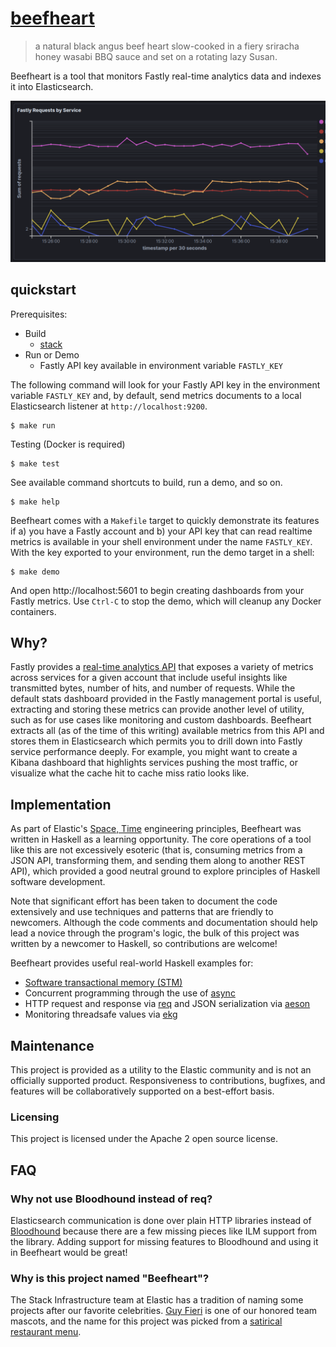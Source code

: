 # [beefheart](http://www.grubstreet.com/2013/02/guy-fieri-guys-american-kitchen-fake-website.html)

> a natural black angus beef heart slow-cooked in a fiery sriracha honey wasabi BBQ sauce and set on a rotating lazy Susan.

Beefheart is a tool that monitors Fastly real-time analytics data and indexes it into Elasticsearch.

![Screenshot](./screenshot.png)

## quickstart

Prerequisites:
- Build
  - [stack](https://docs.haskellstack.org/en/stable/README/)
- Run or Demo
  - Fastly API key available in environment variable `FASTLY_KEY`

The following command will look for your Fastly API key in the environment variable `FASTLY_KEY` and, by default, send metrics documents to a local Elasticsearch listener at `http://localhost:9200`.

```console
$ make run
```

Testing (Docker is required)

```console
$ make test
```

See available command shortcuts to build, run a demo, and so on.

```console
$ make help
```

Beefheart comes with a `Makefile` target to quickly demonstrate its features if a) you have a Fastly account and b) your API key that can read realtime metrics is available in your shell environment under the name `FASTLY_KEY`.
With the key exported to your environment, run the demo target in a shell:

```console
$ make demo
```

And open http://localhost:5601 to begin creating dashboards from your Fastly metrics.
Use `Ctrl-C` to stop the demo, which will cleanup any Docker containers.

## Why?

Fastly provides a [real-time analytics API](https://developer.fastly.com/reference/api/metrics-stats/realtime/) that exposes a variety of metrics across services for a given account that include useful insights like transmitted bytes, number of hits, and number of requests.
While the default stats dashboard provided in the Fastly management portal is useful, extracting and storing these metrics can provide another level of utility, such as for use cases like monitoring and custom dashboards.
Beefheart extracts all (as of the time of this writing) available metrics from this API and stores them in Elasticsearch which permits you to drill down into Fastly service performance deeply.
For example, you might want to create a Kibana dashboard that highlights services pushing the most traffic, or visualize what the cache hit to cache miss ratio looks like.

## Implementation

As part of Elastic's [Space, Time](https://www.elastic.co/about/our-source-code) engineering principles, Beefheart was written in Haskell as a learning opportunity.
The core operations of a tool like this are not excessively esoteric (that is, consuming metrics from a JSON API, transforming them, and sending them along to another REST API), which provided a good neutral ground to explore principles of Haskell software development.

Note that significant effort has been taken to document the code extensively and use techniques and patterns that are friendly to newcomers.
Although the code comments and documentation should help lead a novice through the program's logic, the bulk of this project was written by a newcomer to Haskell, so contributions are welcome!

Beefheart provides useful real-world Haskell examples for:
- [Software transactional memory (STM)](https://en.wikipedia.org/wiki/Software_transactional_memory)
- Concurrent programming through the use of [async](https://hackage.haskell.org/package/async)
- HTTP request and response via [req](https://hackage.haskell.org/package/req) and JSON serialization via [aeson](https://hackage.haskell.org/package/aeson)
- Monitoring threadsafe values via [ekg](https://hackage.haskell.org/package/ekg)

## Maintenance

This project is provided as a utility to the Elastic community and is not an officially supported product.
Responsiveness to contributions, bugfixes, and features will be collaboratively supported on a best-effort basis.

### Licensing

This project is licensed under the Apache 2 open source license.

## FAQ

### Why not use Bloodhound instead of req?

Elasticsearch communication is done over plain HTTP libraries instead of [Bloodhound](https://hackage.haskell.org/package/bloodhound) because there are a few missing pieces like ILM support from the library.
Adding support for missing features to Bloodhound and using it in Beefheart would be great!

### Why is this project named "Beefheart"?

The Stack Infrastructure team at Elastic has a tradition of naming some projects after our favorite celebrities.
[Guy Fieri](https://en.wikipedia.org/wiki/Guy_Fieri) is one of our honored team mascots, and the name for this project was picked from a [satirical restaurant menu](http://www.grubstreet.com/2013/02/guy-fieri-guys-american-kitchen-fake-website.html). 
